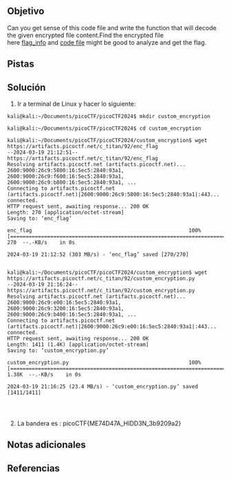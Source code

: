 ## Objetivo
Can you get sense of this code file and write the function that will decode the given encrypted file content.Find the encrypted file here [flag_info](https://artifacts.picoctf.net/c_titan/92/enc_flag) and [code file](https://artifacts.picoctf.net/c_titan/92/custom_encryption.py) might be good to analyze and get the flag.

## Pistas

## Solución
1. Ir a terminal de Linux y hacer lo siguiente:
```
kali@kali:~/Documents/picoCTF/picoCTF2024$ mkdir custom_encryption

kali@kali:~/Documents/picoCTF/picoCTF2024$ cd custom_encryption

kali@kali:~/Documents/picoCTF/picoCTF2024/custom_encryption$ wget https://artifacts.picoctf.net/c_titan/92/enc_flag
--2024-03-19 21:12:51--  https://artifacts.picoctf.net/c_titan/92/enc_flag
Resolving artifacts.picoctf.net (artifacts.picoctf.net)... 2600:9000:26c9:5800:16:5ec5:2840:93a1, 2600:9000:26c9:f600:16:5ec5:2840:93a1, 2600:9000:26c9:b800:16:5ec5:2840:93a1, ...
Connecting to artifacts.picoctf.net (artifacts.picoctf.net)|2600:9000:26c9:5800:16:5ec5:2840:93a1|:443... connected.
HTTP request sent, awaiting response... 200 OK
Length: 270 [application/octet-stream]
Saving to: ‘enc_flag’

enc_flag                                                   100%[=======================================================================================================================================>]     270  --.-KB/s    in 0s      

2024-03-19 21:12:52 (303 MB/s) - ‘enc_flag’ saved [270/270]


kali@kali:~/Documents/picoCTF/picoCTF2024/custom_encryption$ wget https://artifacts.picoctf.net/c_titan/92/custom_encryption.py
--2024-03-19 21:16:24--  https://artifacts.picoctf.net/c_titan/92/custom_encryption.py
Resolving artifacts.picoctf.net (artifacts.picoctf.net)... 2600:9000:26c9:e00:16:5ec5:2840:93a1, 2600:9000:26c9:3200:16:5ec5:2840:93a1, 2600:9000:26c9:b400:16:5ec5:2840:93a1, ...
Connecting to artifacts.picoctf.net (artifacts.picoctf.net)|2600:9000:26c9:e00:16:5ec5:2840:93a1|:443... connected.
HTTP request sent, awaiting response... 200 OK
Length: 1411 (1.4K) [application/octet-stream]
Saving to: ‘custom_encryption.py’

custom_encryption.py                                       100%[=======================================================================================================================================>]   1.38K  --.-KB/s    in 0s      

2024-03-19 21:16:25 (23.4 MB/s) - ‘custom_encryption.py’ saved [1411/1411]




```
2. La bandera es :
picoCTF{ME74D47A_HIDD3N_3b9209a2}
## Notas adicionales

## Referencias
